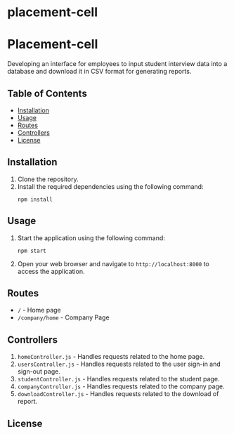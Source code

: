 # placement-cell

# Placement-cell

Developing an interface for employees to input student interview data into a database and download it in CSV format for generating reports.

## Table of Contents

- [Installation](#installation)
- [Usage](#usage)
- [Routes](#routes)
- [Controllers](#controllers)
- [License](#license)

## Installation

1. Clone the repository.
2. Install the required dependencies using the following command:
   ```
   npm install
   ```

## Usage

1. Start the application using the following command:
   ```
   npm start
   ```
2. Open your web browser and navigate to `http://localhost:8000` to access the application.

## Routes

- `/` - Home page
- `/company/home` - Company Page

## Controllers

1. `homeController.js` - Handles requests related to the home page.
2. `usersController.js` - Handles requests related to the user sign-in and sign-out page.
3. `studentController.js` - Handles requests related to the student page.
4. `companyController.js` - Handles requests related to the company page.
5. `downloadController.js` - Handles requests related to the download of report.

## License
